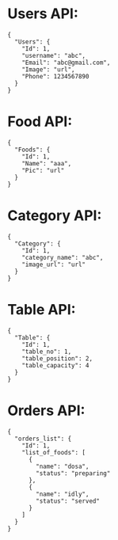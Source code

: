 # Users API:
```
{
  "Users": {
    "Id": 1,
    "username": "abc",
    "Email": "abc@gmail.com",
    "Image": "url",
    "Phone": 1234567890
  }
}
```
# Food API:
```
{
  "Foods": {
    "Id": 1,
    "Name": "aaa",
    "Pic": "url"
  }
}
```
# Category API:
```
{
  "Category": {
    "Id": 1,
    "category_name": "abc",
    "image_url": "url"
  }
}
```
# Table API:
```
{
  "Table": {
    "Id": 1,
    "table_no": 1,
    "table_position": 2,
    "table_capacity": 4
  }
}
```
# Orders API:
```
{
  "orders_list": {
    "Id": 1,
    "list_of_foods": [
      {
        "name": "dosa",
        "status": "preparing"
      },
      {
        "name": "idly",
        "status": "served"
      }
    ]
  }
}
```
